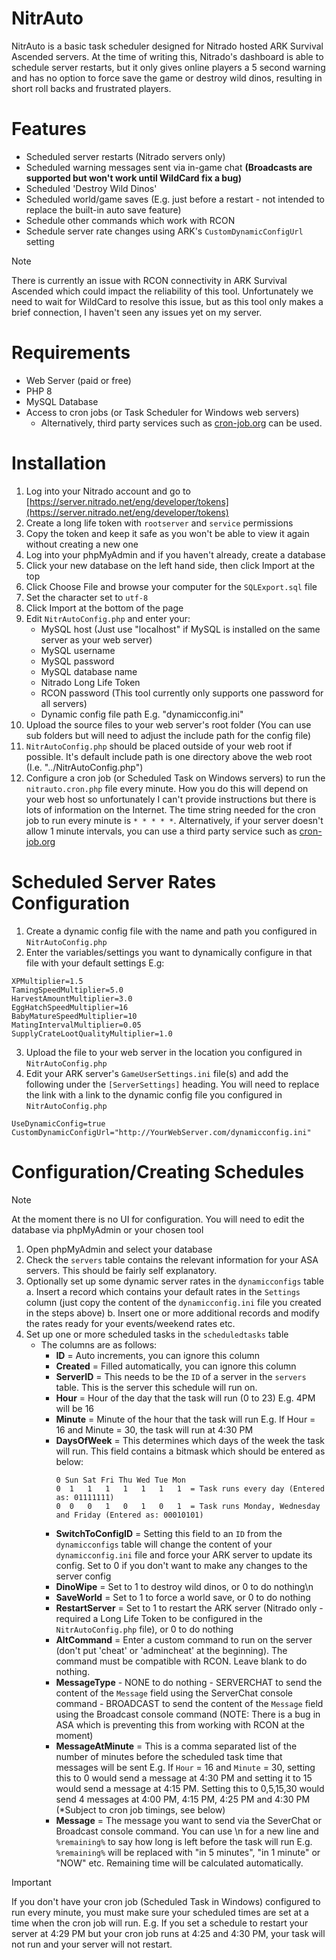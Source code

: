 # NitrAuto

NitrAuto is a basic task scheduler designed for Nitrado hosted ARK Survival Ascended servers. At the time of writing this, Nitrado's dashboard is able to schedule server restarts, but it only gives online players a 5 second warning and has no option to force save the game or destroy wild dinos, resulting in short roll backs and frustrated players.

# Features
- Scheduled server restarts (Nitrado servers only)
- Scheduled warning messages sent via in-game chat **(Broadcasts are supported but won't work until WildCard fix a bug)**
- Scheduled 'Destroy Wild Dinos'
- Scheduled world/game saves (E.g. just before a restart - not intended to replace the built-in auto save feature)
- Schedule other commands which work with RCON
- Schedule server rate changes using ARK's `CustomDynamicConfigUrl` setting

> [!NOTE]
> There is currently an issue with RCON connectivity in ARK Survival Ascended which could impact the reliability of this tool. Unfortunately we need to wait for WildCard to resolve this issue, but as this tool only makes a brief connection, I haven't seen any issues yet on my server.

# Requirements
- Web Server (paid or free)
- PHP 8
- MySQL Database
- Access to cron jobs (or Task Scheduler for Windows web servers)
    - Alternatively, third party services such as [cron-job.org](https://cron-job.org) can be used.

# Installation
1. Log into your Nitrado account and go to [https://server.nitrado.net/eng/developer/tokens](https://server.nitrado.net/eng/developer/tokens)
2. Create a long life token with `rootserver` and `service` permissions
3. Copy the token and keep it safe as you won't be able to view it again without creating a new one
4. Log into your phpMyAdmin and if you haven't already, create a database
5. Click your new database on the left hand side, then click Import at the top
6. Click Choose File and browse your computer for the `SQLExport.sql` file
7. Set the character set to `utf-8`
8. Click Import at the bottom of the page
9. Edit `NitrAutoConfig.php` and enter your:
    - MySQL host (Just use "localhost" if MySQL is installed on the same server as your web server)
    - MySQL username
    - MySQL password
    - MySQL database name
    - Nitrado Long Life Token
    - RCON password (This tool currently only supports one password for all servers)
    - Dynamic config file path E.g. "dynamicconfig.ini"
10. Upload the source files to your web server's root folder (You can use sub folders but will need to adjust the include path for the config file)
11. `NitrAutoConfig.php` should be placed outside of your web root if possible. It's default include path is one directory above the web root (I.e. "../NitrAutoConfig.php")
12. Configure a cron job (or Scheduled Task on Windows servers) to run the `nitrauto.cron.php` file every minute. How you do this will depend on your web host so unfortunately I can't provide instructions but there is lots of information on the Internet. The time string needed for the cron job to run every minute is `* * * * *`. Alternatively, if your server doesn't allow 1 minute intervals, you can use a third party service such as [cron-job.org](https://cron-job.org)

# Scheduled Server Rates Configuration
1. Create a dynamic config file with the name and path you configured in `NitrAutoConfig.php`
2. Enter the variables/settings you want to dynamically configure in that file with your default settings E.g:

```
XPMultiplier=1.5
TamingSpeedMultiplier=5.0
HarvestAmountMultiplier=3.0
EggHatchSpeedMultiplier=16
BabyMatureSpeedMultiplier=10
MatingIntervalMultiplier=0.05
SupplyCrateLootQualityMultiplier=1.0
```

3. Upload the file to your web server in the location you configured in `NitrAutoConfig.php`
4. Edit your ARK server's `GameUserSettings.ini` file(s) and add the following under the `[ServerSettings]` heading. You will need to replace the link with a link to the dynamic config file you configured in `NitrAutoConfig.php`
```
UseDynamicConfig=true
CustomDynamicConfigUrl="http://YourWebServer.com/dynamicconfig.ini"
```

# Configuration/Creating Schedules
> [!NOTE]
> At the moment there is no UI for configuration. You will need to edit the database via phpMyAdmin or your chosen tool
1. Open phpMyAdmin and select your database
2. Check the `servers` table contains the relevant information for your ASA servers. This should be fairly self explanatory.
3. Optionally set up some dynamic server rates in the `dynamicconfigs` table
    a. Insert a record which contains your default rates in the `Settings` column (just copy the content of the `dynamicconfig.ini` file you created in the steps above)
    b. Insert one or more additional records and modify the rates ready for your events/weekend rates etc.
4. Set up one or more scheduled tasks in the `scheduledtasks` table
    - The columns are as follows:
        - **ID** = Auto increments, you can ignore this column
        - **Created** = Filled automatically, you can ignore this column
        - **ServerID** = This needs to be the `ID` of a server in the `servers` table. This is the server this schedule will run on.
        - **Hour** = Hour of the day that the task will run (0 to 23) E.g. 4PM will be 16
        - **Minute** = Minute of the hour that the task will run E.g. If Hour = 16 and Minute = 30, the task will run at 4:30 PM
        - **DaysOfWeek** = This determines which days of the week the task will run. This field contains a bitmask which should be entered as below:
            ```
            0 Sun Sat Fri Thu Wed Tue Mon
            0  1   1   1   1   1   1   1  = Task runs every day (Entered as: 01111111)
            0  0   0   1   0   1   0   1  = Task runs Monday, Wednesday and Friday (Entered as: 00010101)
            ```
        - **SwitchToConfigID** = Setting this field to an `ID` from the `dynamicconfigs` table will change the content of your `dynamicconfig.ini` file and force your ARK server to update its config. Set to 0 if you don't want to make any changes to the server config
        - **DinoWipe** = Set to 1 to destroy wild dinos, or 0 to do nothing\n
        - **SaveWorld** = Set to 1 to force a world save, or 0 to do nothing
        - **RestartServer** = Set to 1 to restart the ARK server (Nitrado only - required a Long Life Token to be configured in the `NitrAutoConfig.php` file), or 0 to do nothing
        - **AltCommand** = Enter a custom command to run on the server (don't put 'cheat' or 'admincheat' at the beginning). The command must be compatible with RCON. Leave blank to do nothing.
        - **MessageType**
                        - NONE to do nothing
                        - SERVERCHAT to send the content of the `Message` field using the ServerChat console command
                        - BROADCAST to send the content of the `Message` field using the Broadcast console command (NOTE: There is a bug in ASA which is preventing this from working with RCON at the moment)
        - **MessageAtMinute** = This is a comma separated list of the number of minutes before the scheduled task time that messages will be sent E.g. If `Hour` = 16 and `Minute` = 30, setting this to 0 would send a message at 4:30 PM and setting it to 15 would send a message at 4:15 PM. Setting this to 0,5,15,30 would send 4 messages at 4:00 PM, 4:15 PM, 4:25 PM and 4:30 PM (*Subject to cron job timings, see below)
        - **Message** = The message you want to send via the SeverChat or Broadcast console command. You can use \n for a new line and `%remaining%` to say how long is left before the task will run E.g. `%remaining%` will be replaced with "in 5 minutes", "in 1 minute" or "NOW" etc. Remaining time will be calculated automatically.

> [!IMPORTANT]
> If you don't have your cron job (Scheduled Task in Windows) configured to run every minute, you must make sure your scheduled times are set at a time when the cron job will run.
> E.g. If you set a schedule to restart your server at 4:29 PM but your cron job runs at 4:25 and 4:30 PM, your task will not run and your server will not restart.

